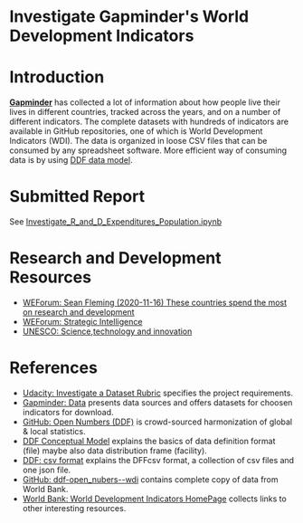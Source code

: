 # Investigate Gapminder's World Development Indicators

# Introduction

**[Gapminder](https://www.gapminder.org/)** has collected a lot of information about how people live their lives in different countries, tracked across the years, and on a number of different indicators. The complete datasets with hundreds of indicators are available in GitHub repositories, one of which is World Development Indicators (WDI). The data is organized in loose CSV files that can be consumed by any spreadsheet software. More efficient way of consuming data is by using [DDF data model](https://open-numbers.github.io/ddf.html).

# Submitted Report
See [Investigate_R_and_D_Expenditures_Population.ipynb](https://github.com/lustraka/Data_Analysis_Workouts/blob/main/Investigate_Gapminders_WDI/Investigate_R_and_D_Expenditures_Population.ipynb)

# Research and Development Resources
- [WEForum: Sean Fleming (2020-11-16) These countries spend the most on research and development](https://www.weforum.org/agenda/2020/11/countries-spending-research-development-gdp/)
- [WEForum: Strategic Intelligence](https://intelligence.weforum.org/)
- [UNESCO: Science,technology and innovation](http://data.uis.unesco.org/Index.aspx?DataSetCode=SCN_DS&lang=en)

# References
- [Udacity: Investigate a Dataset Rubric](https://review.udacity.com/#!/rubrics/107/view) specifies the project requirements.
- [Gapminder: Data](https://www.gapminder.org/data/) presents data sources and offers datasets for choosen indicators for download.
- [GitHub: Open Numbers (DDF)](https://open-numbers.github.io/ddf.html) is crowd-sourced harmonization of global & local statistics.
- [DDF Conceptual Model](https://docs.google.com/document/d/1Cd2kEH5w3SRJYaDcu-M4dU5SY8No84T3g-QlNSW6pIE/edit#heading=h.5h1e33vzhdlu) explains the basics of data definition format (file) maybe also data distribution frame (facility).
- [DDF: csv format](https://docs.google.com/document/d/1aynARjsrSgOKsO1dEqboTqANRD1O9u7J_xmxy8m5jW8/edit#heading=h.1nakjy92hz6r) explains the DFFcsv format, a collection of csv files and one json file.
- [GitHub: ddf-open_nubers--wdi](https://github.com/open-numbers/ddf--open_numbers--world_development_indicators) contains complete copy of data from World Bank.
- [World Bank: World Development Indicators HomePage](https://datatopics.worldbank.org/world-development-indicators/) collects links to other interesting resources.
